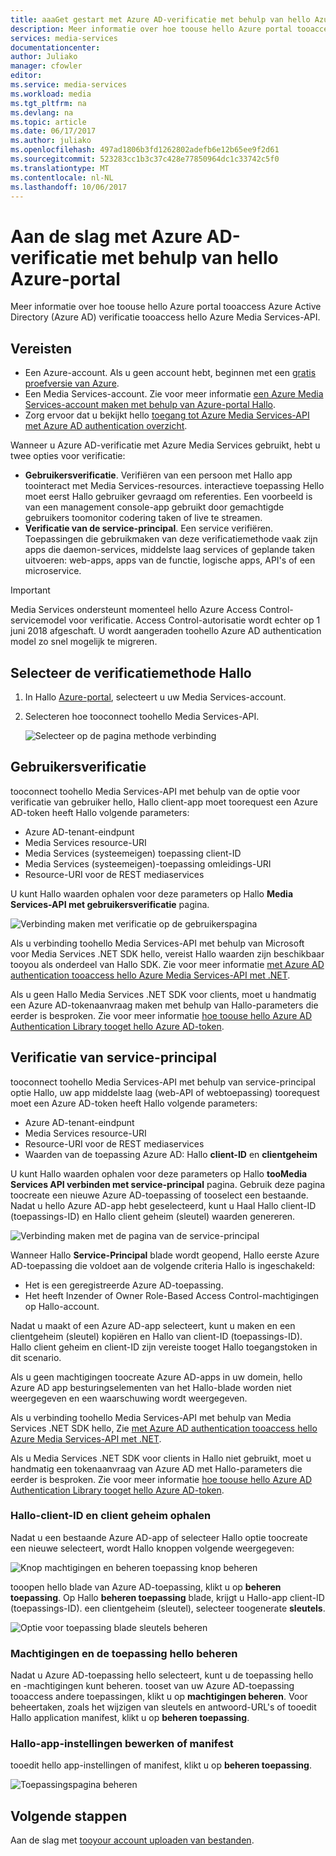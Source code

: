 ```yaml
---
title: aaaGet gestart met Azure AD-verificatie met behulp van hello Azure-portal | Microsoft Docs
description: Meer informatie over hoe toouse hello Azure portal tooaccess Azure Active Directory (Azure AD) verificatie tooconsume hello Azure Media Services-API.
services: media-services
documentationcenter: 
author: Juliako
manager: cfowler
editor: 
ms.service: media-services
ms.workload: media
ms.tgt_pltfrm: na
ms.devlang: na
ms.topic: article
ms.date: 06/17/2017
ms.author: juliako
ms.openlocfilehash: 497ad1806b3fd1262802adefb6e12b65ee9f2d61
ms.sourcegitcommit: 523283cc1b3c37c428e77850964dc1c33742c5f0
ms.translationtype: MT
ms.contentlocale: nl-NL
ms.lasthandoff: 10/06/2017
---
```

# <a name="get-started-with-azure-ad-authentication-by-using-hello-azure-portal"></a>Aan de slag met Azure AD-verificatie met behulp van hello Azure-portal

Meer informatie over hoe toouse hello Azure portal tooaccess Azure Active Directory (Azure AD) verificatie tooaccess hello Azure Media Services-API.

## <a name="prerequisites"></a>Vereisten

- Een Azure-account. Als u geen account hebt, beginnen met een [gratis proefversie van Azure](https://azure.microsoft.com/pricing/free-trial/). 
- Een Media Services-account. Zie voor meer informatie [een Azure Media Services-account maken met behulp van Azure-portal Hallo](media-services-portal-create-account.md).
- Zorg ervoor dat u bekijkt hello [toegang tot Azure Media Services-API met Azure AD authentication overzicht](media-services-use-aad-auth-to-access-ams-api.md). 

Wanneer u Azure AD-verificatie met Azure Media Services gebruikt, hebt u twee opties voor verificatie:

- **Gebruikersverificatie**. Verifiëren van een persoon met Hallo app toointeract met Media Services-resources. interactieve toepassing Hello moet eerst Hallo gebruiker gevraagd om referenties. Een voorbeeld is van een management console-app gebruikt door gemachtigde gebruikers toomonitor codering taken of live te streamen. 
- **Verificatie van de service-principal**. Een service verifiëren. Toepassingen die gebruikmaken van deze verificatiemethode vaak zijn apps die daemon-services, middelste laag services of geplande taken uitvoeren: web-apps, apps van de functie, logische apps, API's of een microservice.

> [!IMPORTANT]
> Media Services ondersteunt momenteel hello Azure Access Control-servicemodel voor verificatie. Access Control-autorisatie wordt echter op 1 juni 2018 afgeschaft. U wordt aangeraden toohello Azure AD authentication model zo snel mogelijk te migreren.

## <a name="select-hello-authentication-method"></a>Selecteer de verificatiemethode Hallo

1. In Hallo [Azure-portal](https://portal.azure.com/), selecteert u uw Media Services-account.
2. Selecteren hoe tooconnect toohello Media Services-API.

    ![Selecteer op de pagina methode verbinding](./media/media-services-portal-get-started-with-aad/media-services-portal-get-started01.png)

## <a name="user-authentication"></a>Gebruikersverificatie

tooconnect toohello Media Services-API met behulp van de optie voor verificatie van gebruiker hello, Hallo client-app moet toorequest een Azure AD-token heeft Hallo volgende parameters:  

* Azure AD-tenant-eindpunt
* Media Services resource-URI
* Media Services (systeemeigen) toepassing client-ID 
* Media Services (systeemeigen)-toepassing omleidings-URI 
* Resource-URI voor de REST mediaservices

U kunt Hallo waarden ophalen voor deze parameters op Hallo **Media Services-API met gebruikersverificatie** pagina. 

![Verbinding maken met verificatie op de gebruikerspagina](./media/media-services-portal-get-started-with-aad/media-services-portal-get-started02.png)

Als u verbinding toohello Media Services-API met behulp van Microsoft voor Media Services .NET SDK hello, vereist Hallo waarden zijn beschikbaar tooyou als onderdeel van Hallo SDK. Zie voor meer informatie [met Azure AD authentication tooaccess hello Azure Media Services-API met .NET](media-services-dotnet-get-started-with-aad.md).

Als u geen Hallo Media Services .NET SDK voor clients, moet u handmatig een Azure AD-tokenaanvraag maken met behulp van Hallo-parameters die eerder is besproken. Zie voor meer informatie [hoe toouse hello Azure AD Authentication Library tooget hello Azure AD-token](../active-directory/develop/active-directory-authentication-libraries.md).

## <a name="service-principal-authentication"></a>Verificatie van service-principal

tooconnect toohello Media Services-API met behulp van service-principal optie Hallo, uw app middelste laag (web-API of webtoepassing) toorequest moet een Azure AD-token heeft Hallo volgende parameters:  

* Azure AD-tenant-eindpunt
* Media Services resource-URI 
* Resource-URI voor de REST mediaservices
* Waarden van de toepassing Azure AD: Hallo **client-ID** en **clientgeheim**

U kunt Hallo waarden ophalen voor deze parameters op Hallo **tooMedia Services API verbinden met service-principal** pagina. Gebruik deze pagina toocreate een nieuwe Azure AD-toepassing of tooselect een bestaande. Nadat u hello Azure AD-app hebt geselecteerd, kunt u Haal Hallo client-ID (toepassings-ID) en Hallo client geheim (sleutel) waarden genereren. 

![Verbinding maken met de pagina van de service-principal](./media/media-services-portal-get-started-with-aad/media-services-portal-get-started04.png)

Wanneer Hallo **Service-Principal** blade wordt geopend, Hallo eerste Azure AD-toepassing die voldoet aan de volgende criteria Hallo is ingeschakeld:

- Het is een geregistreerde Azure AD-toepassing.
- Het heeft Inzender of Owner Role-Based Access Control-machtigingen op Hallo-account.

Nadat u maakt of een Azure AD-app selecteert, kunt u maken en een clientgeheim (sleutel) kopiëren en Hallo van client-ID (toepassings-ID). Hallo client geheim en client-ID zijn vereiste tooget Hallo toegangstoken in dit scenario.

Als u geen machtigingen toocreate Azure AD-apps in uw domein, hello Azure AD app besturingselementen van het Hallo-blade worden niet weergegeven en een waarschuwing wordt weergegeven.

Als u verbinding toohello Media Services-API met behulp van Media Services .NET SDK hello, Zie [met Azure AD authentication tooaccess hello Azure Media Services-API met .NET](media-services-dotnet-get-started-with-aad.md).

Als u Media Services .NET SDK voor clients in Hallo niet gebruikt, moet u handmatig een tokenaanvraag van Azure AD met Hallo-parameters die eerder is besproken. Zie voor meer informatie [hoe toouse hello Azure AD Authentication Library tooget hello Azure AD-token](../active-directory/develop/active-directory-authentication-libraries.md).

### <a name="get-hello-client-id-and-client-secret"></a>Hallo-client-ID en client geheim ophalen

Nadat u een bestaande Azure AD-app of selecteer Hallo optie toocreate een nieuwe selecteert, wordt Hallo knoppen volgende weergegeven:

![Knop machtigingen en beheren toepassing knop beheren](./media/media-services-portal-get-started-with-aad/media-services-portal-manage.png)

tooopen hello blade van Azure AD-toepassing, klikt u op **beheren toepassing**. Op Hallo **beheren toepassing** blade, krijgt u Hallo-app client-ID (toepassings-ID). een clientgeheim (sleutel), selecteer toogenerate **sleutels**.

![Optie voor toepassing blade sleutels beheren](./media/media-services-portal-get-started-with-aad/media-services-portal-get-started06.png) 

### <a name="manage-permissions-and-hello-application"></a>Machtigingen en de toepassing hello beheren

Nadat u Azure AD-toepassing hello selecteert, kunt u de toepassing hello en -machtigingen kunt beheren. tooset van uw Azure AD-toepassing tooaccess andere toepassingen, klikt u op **machtigingen beheren**. Voor beheertaken, zoals het wijzigen van sleutels en antwoord-URL's of tooedit Hallo application manifest, klikt u op **beheren toepassing**.

### <a name="edit-hello-apps-settings-or-manifest"></a>Hallo-app-instellingen bewerken of manifest

tooedit hello app-instellingen of manifest, klikt u op **beheren toepassing**.

![Toepassingspagina beheren](./media/media-services-portal-get-started-with-aad/media-services-portal-get-started05.png)

## <a name="next-steps"></a>Volgende stappen

Aan de slag met [tooyour account uploaden van bestanden](media-services-portal-upload-files.md).
